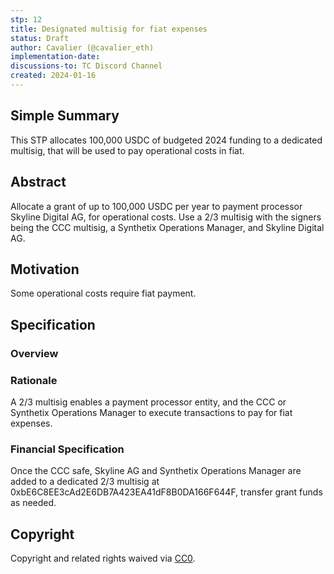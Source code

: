 ```yaml
---
stp: 12
title: Designated multisig for fiat expenses
status: Draft
author: Cavalier (@cavalier_eth)
implementation-date: 
discussions-to: TC Discord Channel
created: 2024-01-16
---
```


## Simple Summary
<!--You can leave these HTML comments in your merged STP and delete the visible duplicate text guides, they will not appear and may be helpful to refer to if you edit it again. This is the suggested template for new STPs. Note that  an STP number will be assigned by an editor. When opening a pull request to submit your STP, please use an abbreviated title in the filename, `stp-draft_title_abbrev.md`. The title should be 44 characters or less.-->

This STP allocates 100,000 USDC of budgeted 2024 funding to a dedicated multisig, that will be used to pay operational costs in fiat.

## Abstract

<!--A short (~200 word) description of the proposed change, the abstract should clearly describe the proposed change. This is what _will_ be done if the STP is implemented, not _why_ it should be done or _how_ it will be done. If the STP proposes sending X tokens to Y each week, write, "we propose to send X tokens to Y each week".-->

Allocate a grant of up to 100,000 USDC per year to payment processor Skyline Digital AG, for operational costs. Use a 2/3 multisig with the signers being the CCC multisig, a Synthetix Operations Manager, and Skyline Digital AG.

## Motivation

<!--This is the problem statement. This is the *why* of the STP. It should clearly explain *why* the current state of the protocol is inadequate.  It is critical that you explain *why* the change is needed, if the STP proposes changing how something is calculated, you must address *why* the current calculation is inaccurate or wrong. This is not the place to describe how the STP will address the issue!-->

Some operational costs require fiat payment.


## Specification

<!--The specification should describe the syntax and semantics of any new feature, there are five sections
1. Overview
2. Rationale
3. Financial Specification
4. Configurable Values
-->

### Overview

<!--This is a high level overview of *how* the STP will solve the problem. The overview should clearly describe how the new feature will be implemented.-->

### Rationale
<!--This is where you explain the reasoning behind how you propose to solve the problem. Why did you propose this use of funds – what were the considerations. The rationale fleshes out the motivation and reasoning behind decisions that were made. It should describe any alternate ideas that were considered and related work. The rationale may also provide evidence of consensus within the community, and should discuss important objections or concerns raised during discussion.-->
A 2/3 multisig enables a payment processor entity, and the CCC or Synthetix Operations Manager to execute transactions to pay for fiat expenses.


### Financial Specification
<!--The financial specification should outline the the tokens, amounts, destinations, and schedule of funds to be moved. If appropriate, any technical considerations should also be included here – that is, changes to any of the interfaces Synthetix currently exposes or the creations of new ones.-->

Once the CCC safe, Skyline AG and Synthetix Operations Manager are added to a dedicated 2/3 multisig at 0xbE6C8EE3cAd2E6DB7A423EA41dF8B0DA166F644F, transfer grant funds as needed.

## Copyright

Copyright and related rights waived via [CC0](https://creativecommons.org/publicdomain/zero/1.0/).
